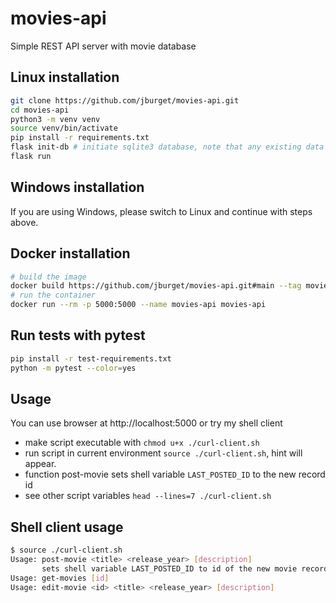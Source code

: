 # movies-api
Simple REST API server with movie database

## Linux installation
```bash
git clone https://github.com/jburget/movies-api.git
cd movies-api
python3 -m venv venv
source venv/bin/activate
pip install -r requirements.txt
flask init-db # initiate sqlite3 database, note that any existing data will be lost
flask run
```

## Windows installation
If you are using Windows, please switch to Linux and continue with steps above.

## Docker installation
```bash
# build the image
docker build https://github.com/jburget/movies-api.git#main --tag movies-api
# run the container
docker run --rm -p 5000:5000 --name movies-api movies-api
```
## Run tests with pytest
```bash
pip install -r test-requirements.txt
python -m pytest --color=yes
```

## Usage
You can use browser at http://localhost:5000 or try my shell client
* make script executable with `chmod u+x ./curl-client.sh`
* run script in current environment `source ./curl-client.sh`, hint will appear.
* function post-movie sets shell variable `LAST_POSTED_ID` to the new record id
* see other script variables `head --lines=7 ./curl-client.sh`

## Shell client usage
```bash
$ source ./curl-client.sh
Usage: post-movie <title> <release_year> [description]
       sets shell variable LAST_POSTED_ID to id of the new movie record
Usage: get-movies [id]
Usage: edit-movie <id> <title> <release_year> [description]
```
